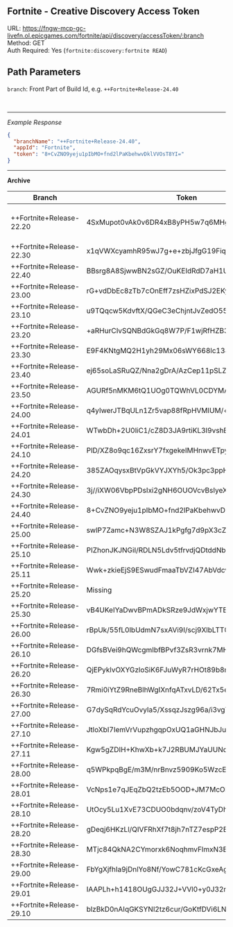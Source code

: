 ## Fortnite - Creative Discovery Access Token

URL: https://fngw-mcp-gc-livefn.ol.epicgames.com/fortnite/api/discovery/accessToken/:branch \
Method: GET \
Auth Required: Yes (`fortnite:discovery:fortnite READ`)

## Path Parameters

`branch`: Front Part of Build Id, e.g. `++Fortnite+Release-24.40`

<br/>

---

_Example Response_

```json
{
  "branchName": "++Fortnite+Release-24.40",
  "appId": "Fortnite",
  "token": "8+CvZNO9yeju1pIbMO+fnd2lPaKbehwvDklVVOsT8YI="
}
```

---

**Archive**

| Branch                   | Token                                        | Source                                                                                                             |
| ------------------------ | -------------------------------------------- | ------------------------------------------------------------------------------------------------------------------ |
| ++Fortnite+Release-22.20 | 4SxMupot0vAk0v6DR4xB8yPH5w7q6MHglkBDtJ0r4g0= | Lele from a old [Image](https://cdn.discordapp.com/attachments/934432117469896734/1033380166241636483/unknown.png) |
| ++Fortnite+Release-22.30 | x1qVWXcyamhR95wJ7g+e+zbjJfgG19FiqthlmsVN2G4= | Lele                                                                                                               |
| ++Fortnite+Release-22.40 | BBsrg8A8SjwwBN2sGZ/OuKEIdRdD7aH1UNUT3qk4zys= | YLSDev                                                                                                             |
| ++Fortnite+Release-23.00 | rG+vdDbEc8zTb7cOnEff7zsHZixPdSJ2EKyI81kmGb4= | Lele                                                                                                               |
| ++Fortnite+Release-23.10 | u9TQqcw5KdvftX/QGeC3eChjntJvZedO55wAZeCW3Yg= | Lele                                                                                                               |
| ++Fortnite+Release-23.20 | +aRHurCIvSQNBdGkGq8W7P/F1wjRfHZB3mPuDiFCddo= | YLSDev                                                                                                             |
| ++Fortnite+Release-23.30 | E9F4KNtgMQ2H1yh29Mx06sWY668lc138RjHWCFMln9c= | Lele                                                                                                               |
| ++Fortnite+Release-23.40 | ej65soLaSRuQZ/Nna2gDrA/AzCep11pSLZ6MI8k438k= | Lele                                                                                                               |
| ++Fortnite+Release-23.50 | AGURf5nMKM6tQ1UOg0TQWhVL0CDYMASflh3QOqcUFcI= | Lele                                                                                                               |
| ++Fortnite+Release-24.00 | q4yIwerJTBqULn1Zr5vap88fRpHVMIUM/+gnqMSuVp4= | Lele                                                                                                               |
| ++Fortnite+Release-24.01 | WTwbDh+2U0liC1/cZ8D3JA9rtiKL3I9vshEAuRkQVoE= | Lele                                                                                                               |
| ++Fortnite+Release-24.10 | PlD/XZ8o9qc16ZxsrY7fxgekeIMHnwvETpyaAvmu0JY= | Lele                                                                                                               |
| ++Fortnite+Release-24.20 | 385ZAOqysxBtVpGkVYJXYh5/Ok3pc3ppH0VtHLaxxjk= | Lele                                                                                                               |
| ++Fortnite+Release-24.30 | 3j//iXW06VbpPDsIxi2gNH6OUOVcvBsIyeX0ALbRaOg= | Lele                                                                                                               |
| ++Fortnite+Release-24.40 | 8+CvZNO9yeju1pIbMO+fnd2lPaKbehwvDklVVOsT8YI= | Lele                                                                                                               |
| ++Fortnite+Release-25.00 | swlP7Zamc+N3W8SZAJ1kPgfg7d9pX3cZXqF+dElYCiw= | Lele                                                                                                               |
| ++Fortnite+Release-25.10 | PIZhonJKJNGiI/RDLN5Ldv5tfrvdjQDtddNbJULSwBg= | Lele                                                                                                               |
| ++Fortnite+Release-25.11 | Wwk+zkieEjS9ESwudFmaaTbVZI47AbVdcwbUAW11LPI= | Lele                                                                                                               |
| ++Fortnite+Release-25.20 | Missing                                      |                                                                                                                    |
| ++Fortnite+Release-25.30 | vB4UKeIYaDwvBPmADkSRze9JdWxjwYTBJWtzGYG/mWw= | Lele                                                                                                               |
| ++Fortnite+Release-26.00 | rBpUk/55fL0lbUdmN7sxAVi9I/scj9XlbLTT0IMyD4U= | Lele                                                                                                               |
| ++Fortnite+Release-26.10 | DGfsBVei9hQWcgmIbfBPvf3ZsR3vrnk7MHB9+xvvxrw= | Lele                                                                                                               |
| ++Fortnite+Release-26.20 | QjEPyklvOXYGzloSiK6FJuWyR7rHOt89b8rij63qk90= | Lele                                                                                                               |
| ++Fortnite+Release-26.30 | 7Rmi0iYtZ9RneBlhWgIXnfqATxvLD/62Tx5eHRhEBhA= | Lele                                                                                                               |
| ++Fortnite+Release-27.00 | G7dySqRdYcuOvyIa5/XssqzJszg96a/i3vgY9l83R8U= | Lele                                                                                                               |
| ++Fortnite+Release-27.10 | JtloXbI7IemVrVupzhgqpOxUQ1aGHNJbJulU4w8AO+4= | Lele                                                                                                               |
| ++Fortnite+Release-27.11 | Kgw5gZDIH+KhwXb+k7J2RBUMJYaUUNqPhGWVl44VMsg= | Lele                                                                                                               |
| ++Fortnite+Release-28.00 | q5WPkpqBgE/m3M/nrBnvz5909Ko5WzcEeCUaxhCYfIg= | Anto                                                                                                               |
| ++Fortnite+Release-28.01 | VcNps1e7qJEqZbQ2tzEb5OOD+JM7McOPu7H4hyap6PE= | Lele                                                                                                               |
| ++Fortnite+Release-28.10 | UtOcy5Lu1XvE73CDUO0bdqnv/zoV4TyDhSPIwGpwGv0= | Lele                                                                                                               |
| ++Fortnite+Release-28.20 | gDeqj6HKzLl/QIVFRhXf7t8jh7nTZ7espP2EERWGUdg= | Squark                                                                                                             |
| ++Fortnite+Release-28.30 | MTjc84QkNA2CYmorxk6NoqhmvFlmxN3E8g1CC3Wip88= | Lele                                                                                                               |
| ++Fortnite+Release-29.00 | FbYgXjfhIa9jDnlYo8Nf/YowC781cKcGxeAgI3CpNXE= | Lele                                                                                                               |
| ++Fortnite+Release-29.01 | IAAPLh+h1418OUgGJJ32J+VVl0+y0J32n2sG+txMBzg= | Lele                                                                                                               |
| ++Fortnite+Release-29.10 | blzBkD0nAIqGKSYNl2tz6cur/GoKtfDVi6LN4YX/P4s= | Lele                                                                                                               |
